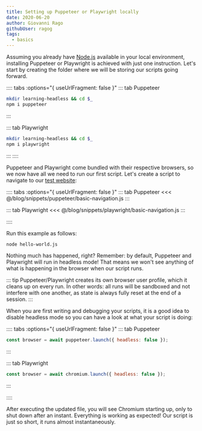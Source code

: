```yaml
---
title: Setting up Puppeteer or Playwright locally
date: 2020-06-20
author: Giovanni Rago
githubUser: ragog
tags: 
  - basics
---
```


Assuming you already have [Node.js](https://nodejs.org/) available in your local environment, installing Puppeteer or Playwright is achieved with just one instruction. Let's start by creating the folder where we will be storing our scripts going forward.

<!-- more -->

:::: tabs :options="{ useUrlFragment: false }"
::: tab Puppeteer 
```sh
mkdir learning-headless && cd $_
npm i puppeteer
```
:::

::: tab Playwright
```sh
mkdir learning-headless && cd $_
npm i playwright
```
:::
::::

Puppeteer and Playwright come bundled with their respective browsers, so we now have all we need to run our first script. Let's create a script to navigate to our [test website](https://danube-webshop.herokuapp.com):

:::: tabs :options="{ useUrlFragment: false }"
::: tab Puppeteer 
<<< @/blog/snippets/puppeteer/basic-navigation.js
:::

::: tab Playwright
<<< @/blog/snippets/playwright/basic-navigation.js
:::

::::

Run this example as follows:
```sh
node hello-world.js
```

Nothing much has happened, right? Remember: by default, Puppeteer and Playwright will run in headless mode! That means we won't see anything of what is happening in the browser when our script runs.

::: tip
Puppeteer/Playwright creates its own browser user profile, which it cleans up on every run. In other words: all runs will be sandboxed and not interfere with one another, as state is always fully reset at the end of a session.
:::

When you are first writing and debugging your scripts, it is a good idea to disable headless mode so you can have a look at what your script is doing:

:::: tabs :options="{ useUrlFragment: false }"
::: tab Puppeteer 
```js
const browser = await puppeteer.launch({ headless: false });
```
:::

::: tab Playwright
```js
const browser = await chromium.launch({ headless: false });
```
:::

::::

After executing the updated file, you will see Chromium starting up, only to shut down after an instant. Everything is working as expected! Our script is just so short, it runs almost instantaneously.
